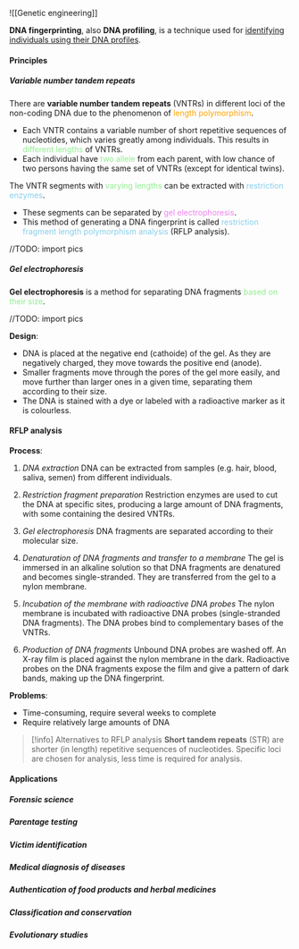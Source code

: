 ![[Genetic engineering]]

**DNA fingerprinting**, also **DNA profiling**, is a technique used for <u>identifying individuals using their DNA profiles</u>.

#### Principles
##### Variable number tandem repeats
There are **variable number tandem repeats** (VNTRs) in different loci of the non-coding DNA due to the phenomenon of <span style="color: orange">length polymorphism</span>.
- Each VNTR contains a variable number of short repetitive sequences of nucleotides, which varies greatly among individuals. This results in <span style="color: lightgreen">different lengths</span> of VNTRs.
- Each individual have <span style="color: lightgreen">two allele</span> from each parent, with low chance of two persons having the same set of VNTRs (except for identical twins).

The VNTR segments with <span style="color: lightgreen">varying lengths</span> can be extracted with <span style="color: skyblue">restriction enzymes</span>.
- These segments can be separated by <span style="color: violet">gel electrophoresis</span>.
- This method of generating a DNA fingerprint is called <span style="color: skyblue">restriction fragment length polymorphism analysis</span> (RFLP analysis).

//TODO: import pics

##### Gel electrophoresis
**Gel electrophoresis** is a method for separating DNA fragments <span style="color: lightgreen">based on their size</span>.

//TODO: import pics

**Design**:
- DNA is placed at the negative end (cathoide) of the gel. As they are negatively charged, they move towards the positive end (anode).
- Smaller fragments move through the pores of the gel more easily, and move further than larger ones in a given time, separating them according to their size.
- The DNA is stained with a dye or labeled with a radioactive marker as it is colourless.

#### RFLP analysis
**Process**:
1. *DNA extraction*
   DNA can be extracted from samples (e.g. hair, blood, saliva, semen) from different individuals.

2. *Restriction fragment preparation*
   Restriction enzymes are used to cut the DNA at specific sites, producing a large amount of DNA fragments, with some containing the desired VNTRs.

3. *Gel electrophoresis*
   DNA fragments are separated according to their molecular size.

4. *Denaturation of DNA fragments and transfer to a membrane*
   The gel is immersed in an alkaline solution so that DNA fragments are denatured and becomes single-stranded. They are transferred from the gel to a nylon membrane.

5. *Incubation of the membrane with radioactive DNA probes*
   The nylon membrane is incubated with radioactive DNA probes (single-stranded DNA fragments). The DNA probes bind to complementary bases of the VNTRs.

6. *Production of DNA fragments*
   Unbound DNA probes are washed off. An X-ray film is placed against the nylon membrane in the dark. Radioactive probes on the DNA fragments expose the film and give a pattern of dark bands, making up the DNA fingerprint.

**Problems**:
- Time-consuming, require several weeks to complete
- Require relatively large amounts of DNA

> [!info] Alternatives to RFLP analysis
> **Short tandem repeats** (STR) are shorter (in length) repetitive sequences of nucleotides. Specific loci are chosen for analysis, less time is required for analysis.

#### Applications
##### Forensic science

##### Parentage testing

##### Victim identification

##### Medical diagnosis of diseases

##### Authentication of food products and herbal medicines

##### Classification and conservation

##### Evolutionary studies